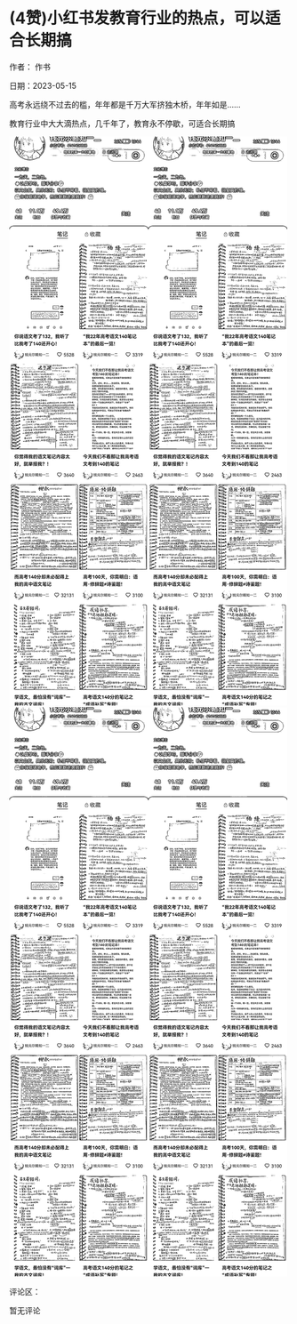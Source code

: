 
# (4赞)小红书发教育行业的热点，可以适合长期搞

作者：  作书

日期：2023-05-15

高考永远绕不过去的槛，年年都是千万大军挤独木桥，年年如是……

教育行业中大大滴热点，几千年了，教育永不停歇，可适合长期搞

![](img/gaokao-xiangguan_1188.png)![](img/gaokao-xiangguan_1193.png)![](img/gaokao-xiangguan_1198.png)![](img/gaokao-xiangguan_1203.png)

评论区：

暂无评论
